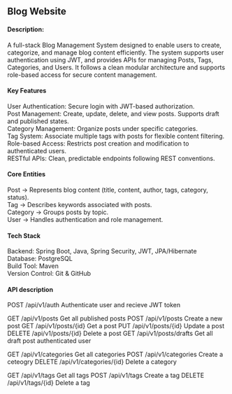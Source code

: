 ## Blog Website

#### Description:

A full-stack Blog Management System designed to enable users to create, categorize, and manage blog content efficiently. 
The system supports user authentication using JWT, and provides APIs for managing Posts, Tags, Categories, and Users. 
It follows a clean modular architecture and supports role-based access for secure content management.

#### Key Features

User Authentication: Secure login with JWT-based authorization.<br />
Post Management: Create, update, delete, and view posts. Supports draft and published states.<br />
Category Management: Organize posts under specific categories.<br />
Tag System: Associate multiple tags with posts for flexible content filtering.<br />
Role-based Access: Restricts post creation and modification to authenticated users.<br />
RESTful APIs: Clean, predictable endpoints following REST conventions.<br />

#### Core Entities

Post → Represents blog content (title, content, author, tags, category, status).<br />
Tag → Describes keywords associated with posts.<br />
Category → Groups posts by topic.<br />
User → Handles authentication and role management.<br />

#### Tech Stack

Backend: Spring Boot, Java, Spring Security, JWT, JPA/Hibernate<br />
Database: PostgreSQL<br />
Build Tool: Maven<br />
Version Control: Git & GitHub<br />

#### API description

POST	/api/v1/auth	Authenticate user and recieve JWT token

GET	/api/v1/posts	Get all published posts
POST	/api/v1/posts	Create a new post
GET	/api/v1/posts/{id}	Get a post
PUT	/api/v1/posts/{id}	Update a post
DELETE	/api/v1/posts/{id}	Delete a post
GET	/api/v1/posts/drafts	Get all draft post authenticated user
		
GET	/api/v1/categories	Get all categories
POST	/api/v1/categories	Create a ceteogry
DELETE	/api/v1/categories/{id}	Delete a category
		
GET	/api/v1/tags	Get all tags
POST	/api/v1/tags	Create a tag
DELETE	/api/v1/tags/{id}	Delete a tag
